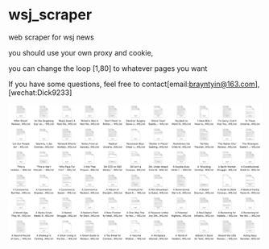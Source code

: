 # wsj_scraper
 web scraper for wsj news 

you should use your own proxy and cookie, 

you can change the loop [1,80] to whatever pages you want

If you have some questions, feel free to contact[email:brayntyin@163.com],[wechat:Dick9233]


![image](wsj.jpg)
